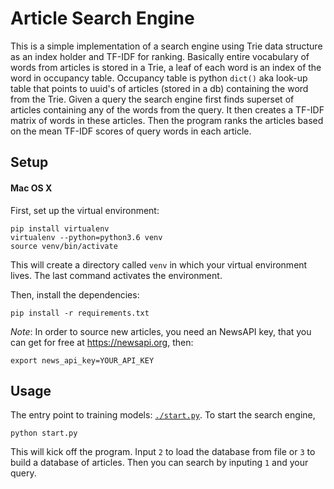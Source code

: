 # Article Search Engine 

This is a simple implementation of a search engine using Trie data structure as an index holder and TF-IDF for ranking. 
Basically entire vocabulary of words from articles is stored in a Trie, a leaf of each word is an index of the word in occupancy table. 
Occupancy table is python `dict()` aka look-up table that points to uuid's of articles (stored in a db) containing the word from the Trie.
Given a query the search engine first finds superset of articles containing any of the words from the query. It then creates a TF-IDF matrix of words in these articles.
Then the program ranks the articles based on the mean TF-IDF scores of query words in each article. 

## Setup
#### Mac OS X

First, set up the virtual environment:

```
pip install virtualenv
virtualenv --python=python3.6 venv
source venv/bin/activate
```

This will create a directory called `venv` in which your virtual
environment lives. The last command activates the environment.

Then, install the dependencies:

```
pip install -r requirements.txt
```

_Note_: In order to source new articles, you need an NewsAPI key, that you can get for free at https://newsapi.org, then:

```
export news_api_key=YOUR_API_KEY
```


## Usage

The entry point to training models:
[`./start.py`](https://github.com/michalos88/ArticleSearchEngine/start.py).
To start the search engine,

```
python start.py
```

This will kick off the program. Input `2` to load the database from file or `3` to build a database of articles.
Then you can search by inputing `1` and your query. 
